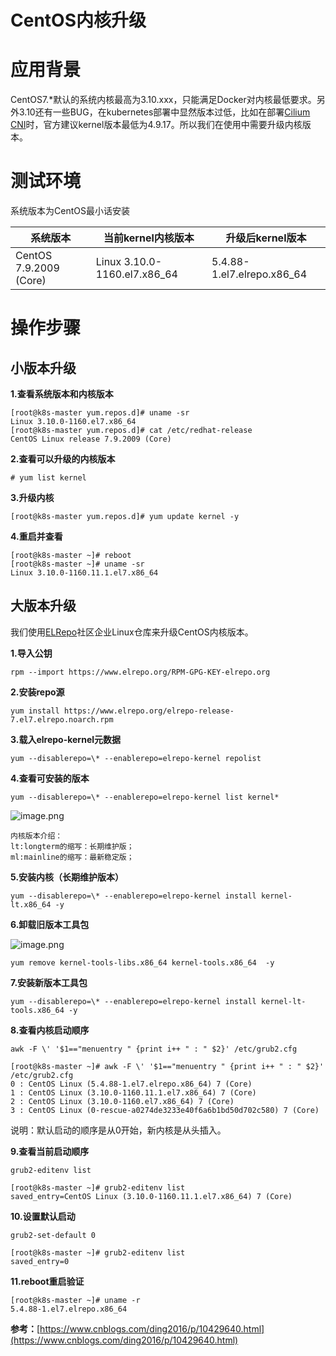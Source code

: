 # CentOS内核升级

# 应用背景
CentOS7.*默认的系统内核最高为3.10.xxx，只能满足Docker对内核最低要求。另外3.10还有一些BUG，在kubernetes部署中显然版本过低，比如在部署[Cilium CNI](https://docs.cilium.io/en/v1.9/operations/system_requirements/#linux-kernel)时，官方建议kernel版本最低为4.9.17。所以我们在使用中需要升级内核版本。


# 测试环境
系统版本为CentOS最小话安装

| 系统版本 | 当前kernel内核版本 | 升级后kernel版本 |
| --- | --- | --- |
| CentOS 7.9.2009 (Core) | Linux 3.10.0-1160.el7.x86_64 | 5.4.88-1.el7.elrepo.x86_64 |

# 操作步骤
## 小版本升级


**1.查看系统版本和内核版本**
```
[root@k8s-master yum.repos.d]# uname -sr
Linux 3.10.0-1160.el7.x86_64
[root@k8s-master yum.repos.d]# cat /etc/redhat-release
CentOS Linux release 7.9.2009 (Core)
```

**2.查看可以升级的内核版本**
```
# yum list kernel
```
**3.升级内核**
```
[root@k8s-master yum.repos.d]# yum update kernel -y
```

**4.重启并查看**
```
[root@k8s-master ~]# reboot
[root@k8s-master ~]# uname -sr
Linux 3.10.0-1160.11.1.el7.x86_64
```
## 大版本升级
我们使用[ELRepo](http://elrepo.org/tiki/HomePage)社区企业Linux仓库来升级CentOS内核版本。


**1.导入公钥**
```
rpm --import https://www.elrepo.org/RPM-GPG-KEY-elrepo.org
```
**2.安装repo源**
```
yum install https://www.elrepo.org/elrepo-release-7.el7.elrepo.noarch.rpm
```
**3.载入elrepo-kernel元数据**
```
yum --disablerepo=\* --enablerepo=elrepo-kernel repolist
```
**4.查看可安装的版本**
```
yum --disablerepo=\* --enablerepo=elrepo-kernel list kernel*
```
![image.png](https://cdn.nlark.com/yuque/0/2021/png/366760/1610447584758-57fd9e7a-9bc5-45ae-9c78-4000f924f0bb.png#align=left&display=inline&height=431&margin=%5Bobject%20Object%5D&name=image.png&originHeight=862&originWidth=2868&size=224275&status=done&style=none&width=1434)
```
内核版本介绍：
lt:longterm的缩写：长期维护版；
ml:mainline的缩写：最新稳定版；
```
**5.安装内核（长期维护版本）**
```
yum --disablerepo=\* --enablerepo=elrepo-kernel install kernel-lt.x86_64 -y
```
**6.卸载旧版本工具包**

![image.png](https://cdn.nlark.com/yuque/0/2021/png/366760/1610509103886-7e4c437d-0e08-4183-a952-3feea116ed93.png#align=left&display=inline&height=106&margin=%5Bobject%20Object%5D&name=image.png&originHeight=212&originWidth=830&size=36995&status=done&style=none&width=415)
```
yum remove kernel-tools-libs.x86_64 kernel-tools.x86_64  -y
```
**7.安装新版本工具包**
```
yum --disablerepo=\* --enablerepo=elrepo-kernel install kernel-lt-tools.x86_64 -y
```
**8.查看内核启动顺序**
```
awk -F \' '$1=="menuentry " {print i++ " : " $2}' /etc/grub2.cfg
```
```
[root@k8s-master ~]# awk -F \' '$1=="menuentry " {print i++ " : " $2}' /etc/grub2.cfg
0 : CentOS Linux (5.4.88-1.el7.elrepo.x86_64) 7 (Core)
1 : CentOS Linux (3.10.0-1160.11.1.el7.x86_64) 7 (Core)
2 : CentOS Linux (3.10.0-1160.el7.x86_64) 7 (Core)
3 : CentOS Linux (0-rescue-a0274de3233e40f6a6b1bd50d702c580) 7 (Core)
```
说明：默认启动的顺序是从0开始，新内核是从头插入。

**9.查看当前启动顺序**
```
grub2-editenv list
```
```
[root@k8s-master ~]# grub2-editenv list
saved_entry=CentOS Linux (3.10.0-1160.11.1.el7.x86_64) 7 (Core)
```
**10.设置默认启动**
```
grub2-set-default 0
```
```
[root@k8s-master ~]# grub2-editenv list
saved_entry=0
```
**11.reboot重启验证**
```
[root@k8s-master ~]# uname -r
5.4.88-1.el7.elrepo.x86_64
```
**参考：**[https://www.cnblogs.com/ding2016/p/10429640.html](https://www.cnblogs.com/ding2016/p/10429640.html)
